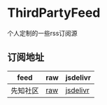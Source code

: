 # ThirdPartyFeed

个人定制的一些rss订阅源


## 订阅地址

feed | raw | jsdelivr
---  | --- | --------
先知社区 | [raw](https://raw.githubusercontent.com/p7e4/ThirdPartyFeed/main/feed/xz.aliyun.com.xml) | [jsdelivr](https://cdn.jsdelivr.net/gh/p7e4/ThirdPartyFeed/feed/xz.aliyun.com.xml)



